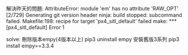 解決昨天的問題:
AttributeError: module 'em' has no attribute 'RAW_OPT'
[2/729] Generating git version header
ninja: build stopped: subcommand failed.
Makefile:198: recipe for target 'px4_sitl_default' failed
make: *** [px4_sitl_default] Error 1

solve:
刪除版本empy(4版本以上)
pip3 uninstall empy
安裝舊版3系列
pip3 install empy==3.3.4
 
